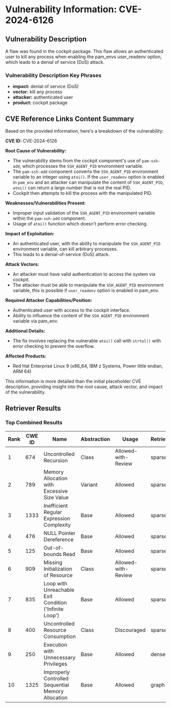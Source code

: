 # Vulnerability Information: CVE-2024-6126

## Vulnerability Description
A flaw was found in the cockpit package. This flaw allows an authenticated user to kill any process when enabling the pam_envs user_readenv option, which leads to a denial of service (DoS) attack.

### Vulnerability Description Key Phrases
- **impact:** denial of service (DoS)
- **vector:** kill any process
- **attacker:** authenticated user
- **product:** cockpit package

## CVE Reference Links Content Summary
Based on the provided information, here's a breakdown of the vulnerability:

**CVE ID:** CVE-2024-6126

**Root Cause of Vulnerability:**
- The vulnerability stems from the cockpit component's use of `pam-ssh-add`, which processes the `SSH_AGENT_PID` environment variable.
- The `pam-ssh-add` component converts the `SSH_AGENT_PID` environment variable to an integer using `atoi()`. If the `user_readenv` option is enabled in `pam_env` and an attacker can manipulate the content of `SSH_AGENT_PID`, `atoi()` can return a large number that is not the real PID.
- Cockpit then attempts to kill the process with the manipulated PID.

**Weaknesses/Vulnerabilities Present:**
- Improper input validation of the `SSH_AGENT_PID` environment variable within the `pam-ssh-add` component.
- Usage of `atoi()` function which doesn't perform error checking.

**Impact of Exploitation:**
- An authenticated user, with the ability to manipulate the `SSH_AGENT_PID` environment variable, can kill arbitrary processes.
- This leads to a denial-of-service (DoS) attack.

**Attack Vectors:**
- An attacker must have valid authentication to access the system via cockpit.
- The attacker must be able to manipulate the `SSH_AGENT_PID` environment variable, this is possible if `user_readenv` option is enabled in pam\_env.

**Required Attacker Capabilities/Position:**
- Authenticated user with access to the cockpit interface.
- Ability to influence the content of the `SSH_AGENT_PID` environment variable via pam\_env.

**Additional Details:**
- The fix involves replacing the vulnerable `atoi()` call with `strtol()` with error checking to prevent the overflow.

**Affected Products:**
- Red Hat Enterprise Linux 9 (x86_64, IBM z Systems, Power little endian, ARM 64)

This information is more detailed than the initial placeholder CVE description, providing insight into the root cause, attack vector, and impact of the vulnerability.

## Retriever Results

### Top Combined Results

| Rank | CWE ID | Name | Abstraction | Usage  | Retrievers | Individual Scores |
|------|--------|------|-------------|-------|------------|-------------------|
| 1 | 674 | Uncontrolled Recursion | Class | Allowed-with-Review | sparse | 0.068 |
| 2 | 789 | Memory Allocation with Excessive Size Value | Variant | Allowed | sparse | 0.066 |
| 3 | 1333 | Inefficient Regular Expression Complexity | Base | Allowed | sparse | 0.065 |
| 4 | 476 | NULL Pointer Dereference | Base | Allowed | sparse | 0.065 |
| 5 | 125 | Out-of-bounds Read | Base | Allowed | sparse | 0.065 |
| 6 | 909 | Missing Initialization of Resource | Class | Allowed-with-Review | sparse | 0.064 |
| 7 | 835 | Loop with Unreachable Exit Condition ('Infinite Loop') | Base | Allowed | sparse | 0.064 |
| 8 | 400 | Uncontrolled Resource Consumption | Class | Discouraged | sparse | 0.063 |
| 9 | 250 | Execution with Unnecessary Privileges | Base | Allowed | dense | 0.552 |
| 10 | 1325 | Improperly Controlled Sequential Memory Allocation | Base | Allowed | graph | 0.003 |

